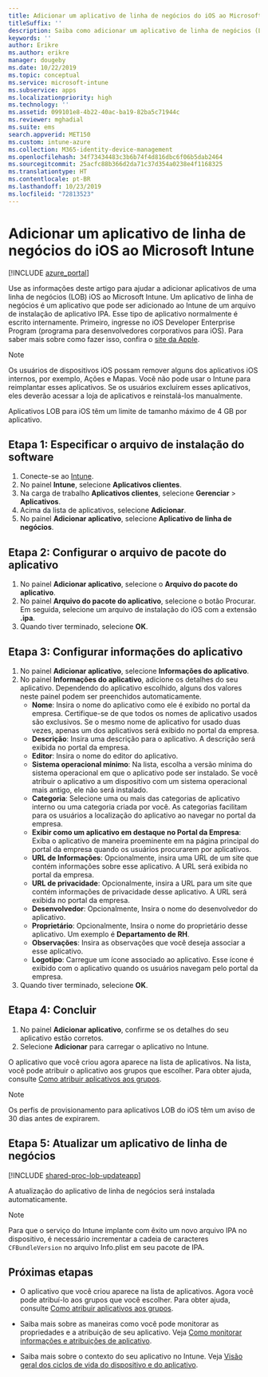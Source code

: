 ```yaml
---
title: Adicionar um aplicativo de linha de negócios do iOS ao Microsoft Intune
titleSuffix: ''
description: Saiba como adicionar um aplicativo de linha de negócios (LOB) iOS ao Microsoft Intune.
keywords: ''
author: Erikre
ms.author: erikre
manager: dougeby
ms.date: 10/22/2019
ms.topic: conceptual
ms.service: microsoft-intune
ms.subservice: apps
ms.localizationpriority: high
ms.technology: ''
ms.assetid: 099101e8-4b22-40ac-ba19-82ba5c71944c
ms.reviewer: mghadial
ms.suite: ems
search.appverid: MET150
ms.custom: intune-azure
ms.collection: M365-identity-device-management
ms.openlocfilehash: 34f73434483c3b6b74f4d816dbc6f06b5dab2464
ms.sourcegitcommit: 25acfc88b366d2da71c37d354a0238e4f1168325
ms.translationtype: HT
ms.contentlocale: pt-BR
ms.lasthandoff: 10/23/2019
ms.locfileid: "72813523"
---
```

# <a name="add-an-ios-line-of-business-app-to-microsoft-intune"></a>Adicionar um aplicativo de linha de negócios do iOS ao Microsoft Intune

[!INCLUDE [azure_portal](../includes/azure_portal.md)]

Use as informações deste artigo para ajudar a adicionar aplicativos de uma linha de negócios (LOB) iOS ao Microsoft Intune. Um aplicativo de linha de negócios é um aplicativo que pode ser adicionado ao Intune de um arquivo de instalação de aplicativo IPA. Esse tipo de aplicativo normalmente é escrito internamente. Primeiro, ingresse no iOS Developer Enterprise Program (programa para desenvolvedores corporativos para iOS). Para saber mais sobre como fazer isso, confira o [site da Apple](https://developer.apple.com/programs/ios/enterprise/).

>[!NOTE]
>Os usuários de dispositivos iOS possam remover alguns dos aplicativos iOS internos, por exemplo, Ações e Mapas. Você não pode usar o Intune para reimplantar esses aplicativos. Se os usuários excluírem esses aplicativos, eles deverão acessar a loja de aplicativos e reinstalá-los manualmente.
>
>Aplicativos LOB para iOS têm um limite de tamanho máximo de 4 GB por aplicativo.

## <a name="step-1-specify-the-software-setup-file"></a>Etapa 1: Especificar o arquivo de instalação do software

1. Conecte-se ao [Intune](https://go.microsoft.com/fwlink/?linkid=2090973).
3. No painel **Intune**, selecione **Aplicativos clientes**.
4. Na carga de trabalho **Aplicativos clientes**, selecione **Gerenciar** > **Aplicativos**.
5. Acima da lista de aplicativos, selecione **Adicionar**.
6. No painel **Adicionar aplicativo**, selecione **Aplicativo de linha de negócios**.

## <a name="step-2-configure-the-app-package-file"></a>Etapa 2: Configurar o arquivo de pacote do aplicativo

1. No painel **Adicionar aplicativo**, selecione o **Arquivo do pacote do aplicativo**.
2. No painel **Arquivo do pacote do aplicativo**, selecione o botão Procurar. Em seguida, selecione um arquivo de instalação do iOS com a extensão **.ipa**.
3. Quando tiver terminado, selecione **OK**.


## <a name="step-3-configure-app-information"></a>Etapa 3: Configurar informações do aplicativo

1. No painel **Adicionar aplicativo**, selecione **Informações do aplicativo**.
2. No painel **Informações do aplicativo**, adicione os detalhes do seu aplicativo. Dependendo do aplicativo escolhido, alguns dos valores neste painel podem ser preenchidos automaticamente.
    - **Nome**: Insira o nome do aplicativo como ele é exibido no portal da empresa. Certifique-se de que todos os nomes de aplicativo usados são exclusivos. Se o mesmo nome de aplicativo for usado duas vezes, apenas um dos aplicativos será exibido no portal da empresa.
    - **Descrição**: Insira uma descrição para o aplicativo. A descrição será exibida no portal da empresa.
    - **Editor**: Insira o nome do editor do aplicativo.
    - **Sistema operacional mínimo**: Na lista, escolha a versão mínima do sistema operacional em que o aplicativo pode ser instalado. Se você atribuir o aplicativo a um dispositivo com um sistema operacional mais antigo, ele não será instalado.
    - **Categoria**: Selecione uma ou mais das categorias de aplicativo interno ou uma categoria criada por você. As categorias facilitam para os usuários a localização do aplicativo ao navegar no portal da empresa.
    - **Exibir como um aplicativo em destaque no Portal da Empresa**: Exiba o aplicativo de maneira proeminente em na página principal do portal da empresa quando os usuários procurarem por aplicativos.
    - **URL de Informações**: Opcionalmente, insira uma URL de um site que contém informações sobre esse aplicativo. A URL será exibida no portal da empresa.
    - **URL de privacidade**: Opcionalmente, insira a URL para um site que contém informações de privacidade desse aplicativo. A URL será exibida no portal da empresa.
    - **Desenvolvedor**: Opcionalmente, Insira o nome do desenvolvedor do aplicativo.
    - **Proprietário**: Opcionalmente, Insira o nome do proprietário desse aplicativo. Um exemplo é **Departamento de RH**.
    - **Observações**: Insira as observações que você deseja associar a esse aplicativo.
    - **Logotipo**: Carregue um ícone associado ao aplicativo. Esse ícone é exibido com o aplicativo quando os usuários navegam pelo portal da empresa.
3. Quando tiver terminado, selecione **OK**.

## <a name="step-4-finish-up"></a>Etapa 4: Concluir

1. No painel **Adicionar aplicativo**, confirme se os detalhes do seu aplicativo estão corretos.
2. Selecione **Adicionar** para carregar o aplicativo no Intune.

O aplicativo que você criou agora aparece na lista de aplicativos. Na lista, você pode atribuir o aplicativo aos grupos que escolher. Para obter ajuda, consulte [Como atribuir aplicativos aos grupos](apps-deploy.md).

> [!NOTE]
> Os perfis de provisionamento para aplicativos LOB do iOS têm um aviso de 30 dias antes de expirarem.

## <a name="step-5-update-a-line-of-business-app"></a>Etapa 5: Atualizar um aplicativo de linha de negócios

[!INCLUDE [shared-proc-lob-updateapp](../includes/shared-proc-lob-updateapp.md)]

A atualização do aplicativo de linha de negócios será instalada automaticamente.

> [!NOTE]
> Para que o serviço do Intune implante com êxito um novo arquivo IPA no dispositivo, é necessário incrementar a cadeia de caracteres `CFBundleVersion` no arquivo Info.plist em seu pacote de IPA.

## <a name="next-steps"></a>Próximas etapas

- O aplicativo que você criou aparece na lista de aplicativos. Agora você pode atribuí-lo aos grupos que você escolher. Para obter ajuda, consulte [Como atribuir aplicativos aos grupos](apps-deploy.md).

- Saiba mais sobre as maneiras como você pode monitorar as propriedades e a atribuição de seu aplicativo. Veja [Como monitorar informações e atribuições de aplicativo](apps-monitor.md).

- Saiba mais sobre o contexto do seu aplicativo no Intune. Veja [Visão geral dos ciclos de vida do dispositivo e do aplicativo](../fundamentals/device-lifecycle.md).
